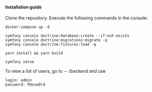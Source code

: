 #### Installation guide

Clone the repository. Execute the following commands in the console:

```
docker-compose up -d

symfony console doctrine:database:create --if-not-exists
symfony console doctrine:migrations:migrate -q
symfony console doctrine:fixtures:load -q 

yarn install && yarn build
 
symfony serve
 ```

To view a list of users, go to -- /backend and use

```
login: admin
password: P@ssw0rd
```
